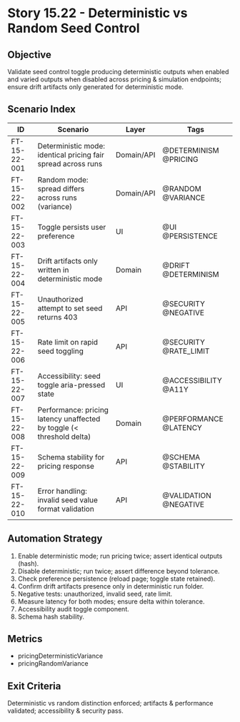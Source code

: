 # Story 15.22 - Deterministic vs Random Seed Control

## Objective
Validate seed control toggle producing deterministic outputs when enabled and varied outputs when disabled across pricing & simulation endpoints; ensure drift artifacts only generated for deterministic mode.

## Scenario Index
| ID | Scenario | Layer | Tags |
|----|----------|-------|------|
| FT-15-22-001 | Deterministic mode: identical pricing fair spread across runs | Domain/API | @DETERMINISM @PRICING |
| FT-15-22-002 | Random mode: spread differs across runs (variance) | Domain/API | @RANDOM @VARIANCE |
| FT-15-22-003 | Toggle persists user preference | UI | @UI @PERSISTENCE |
| FT-15-22-004 | Drift artifacts only written in deterministic mode | Domain | @DRIFT @DETERMINISM |
| FT-15-22-005 | Unauthorized attempt to set seed returns 403 | API | @SECURITY @NEGATIVE |
| FT-15-22-006 | Rate limit on rapid seed toggling | API | @SECURITY @RATE_LIMIT |
| FT-15-22-007 | Accessibility: seed toggle aria-pressed state | UI | @ACCESSIBILITY @A11Y |
| FT-15-22-008 | Performance: pricing latency unaffected by toggle (< threshold delta) | Domain | @PERFORMANCE @LATENCY |
| FT-15-22-009 | Schema stability for pricing response | API | @SCHEMA @STABILITY |
| FT-15-22-010 | Error handling: invalid seed value format validation | API | @VALIDATION @NEGATIVE |

## Automation Strategy
1. Enable deterministic mode; run pricing twice; assert identical outputs (hash).
2. Disable deterministic; run twice; assert difference beyond tolerance.
3. Check preference persistence (reload page; toggle state retained).
4. Confirm drift artifacts presence only in deterministic run folder.
5. Negative tests: unauthorized, invalid seed, rate limit.
6. Measure latency for both modes; ensure delta within tolerance.
7. Accessibility audit toggle component.
8. Schema hash stability.

## Metrics
- pricingDeterministicVariance
- pricingRandomVariance

## Exit Criteria
Deterministic vs random distinction enforced; artifacts & performance validated; accessibility & security pass.
